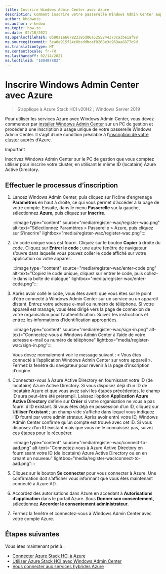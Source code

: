 ```yaml
---
title: Inscrire Windows Admin Center avec Azure
description: Comment inscrire votre passerelle Windows Admin Center auprès d’Azure.
author: khdownie
ms.author: v-kedow
ms.topic: how-to
ms.date: 02/10/2021
ms.openlocfilehash: 0b80a1e607823385d06a5255244373ca3be1af98
ms.sourcegitcommit: 5ea0e915f24c8bcddbcaf8268e3c963aa8877c9d
ms.translationtype: HT
ms.contentlocale: fr-FR
ms.lasthandoff: 02/14/2021
ms.locfileid: "100487882"
---
```

# <a name="register-windows-admin-center-with-azure"></a>Inscrire Windows Admin Center avec Azure

> S’applique à Azure Stack HCI v20H2 ; Windows Server 2019

Pour utiliser les services Azure avec Windows Admin Center, vous devez commencer par [installer Windows Admin Center](/windows-server/manage/windows-admin-center/deploy/install) sur un PC de gestion et procéder à une inscription à usage unique de votre passerelle Windows Admin Center. Il s’agit d’une condition préalable à l’[inscription de votre cluster](../deploy/register-with-azure.md) auprès d’Azure.

   > [!IMPORTANT]
   > Inscrivez Windows Admin Center sur le PC de gestion que vous comptez utiliser pour inscrire votre cluster, en utilisant le même ID (locataire) Azure Active Directory.

## <a name="complete-the-registration-process"></a>Effectuer le processus d’inscription

1. Lancez Windows Admin Center, puis cliquez sur l’icône d’engrenage **Paramètres** en haut à droite, ce qui vous permet d’accéder à la page de votre compte. Ensuite, dans le menu **Passerelle** sur la gauche, sélectionnez **Azure**, puis cliquez sur **Inscrire**.

   :::image type="content" source="media/register-wac/register-wac.png" alt-text="Sélectionnez Paramètres > Passerelle > Azure, puis cliquez sur S’inscrire" lightbox="media/register-wac/register-wac.png":::

2. Un code unique vous est fourni. Cliquez sur le bouton **Copier** à droite du code. Cliquez sur **Entrer le code** ; une autre fenêtre de navigateur s’ouvre dans laquelle vous pouvez coller le code affiché sur votre application ou votre appareil.

   :::image type="content" source="media/register-wac/enter-code.png" alt-text="Copiez le code unique, cliquez sur entrer le code, puis collez-le dans la boîte de dialogue" lightbox="media/register-wac/enter-code.png":::

3. Après avoir collé le code, vous êtes averti que vous êtes sur le point d’être connecté à Windows Admin Center sur un service ou un appareil distant. Entrez votre adresse e-mail ou numéro de téléphone. Si votre appareil est managé, vous êtes dirigé vers la page de connexion de votre organisation pour l’authentification. Suivez les instructions et entrez les informations d’identification appropriées.

   :::image type="content" source="media/register-wac/sign-in.png" alt-text="Connectez-vous à Windows Admin Center à l’aide de votre adresse e-mail ou numéro de téléphone" lightbox="media/register-wac/sign-in.png":::

   Vous devez normalement voir le message suivant : « Vous êtes connecté à l’application Windows Admin Center sur votre appareil ». Fermez la fenêtre du navigateur pour revenir à la page d’inscription d’origine.

4. Connectez-vous à Azure Active Directory en fournissant votre ID (de locataire) Azure Active Directory. Si vous disposez déjà d’un ID de locataire Azure et que vous avez suivi les étapes précédentes, le champ ID aura peut-être été prérempli. Laissez l’option **Application Azure Active Directory** définie sur **Créer** si votre organisation ne vous a pas fourni d’ID existant. Si vous êtes déjà en possession d’un ID, cliquez sur **Utiliser l’existant** ; un champ vide s’affiche dans lequel vous indiquez l’ID fourni par votre administrateur. Après avoir entré votre ID, Windows Admin Center confirme qu’un compte est trouvé avec cet ID. Si vous disposez d’un ID existant mais que vous ne le connaissez pas, suivez [ces étapes](/azure/active-directory/develop/howto-create-service-principal-portal#get-values-for-signing-in) pour le récupérer.

   :::image type="content" source="media/register-wac/connect-to-aad.png" alt-text="Connectez-vous à Azure Active Directory en fournissant votre ID (de locataire) Azure Active Directory ou en en créant un nouveau" lightbox="media/register-wac/connect-to-aad.png":::

5. Cliquez sur le bouton **Se connecter** pour vous connecter à Azure. Une confirmation doit s’afficher vous informant que vous êtes maintenant connecté à Azure AD.

6. Accordez des autorisations dans Azure en accédant à **Autorisations d’application** dans le portail Azure. Sous **Donner son consentement**, sélectionnez **Accorder le consentement administrateur**.

7. Fermez la fenêtre et connectez-vous à Windows Admin Center avec votre compte Azure.

## <a name="next-steps"></a>Étapes suivantes

Vous êtes maintenant prêt à :

- [Connecter Azure Stack HCI à Azure](../deploy/register-with-azure.md)
- [Utiliser Azure Stack HCI avec Windows Admin Center](../get-started.md)
- [Vous connecter aux services hybrides Azure](/windows-server/manage/windows-admin-center/azure/)